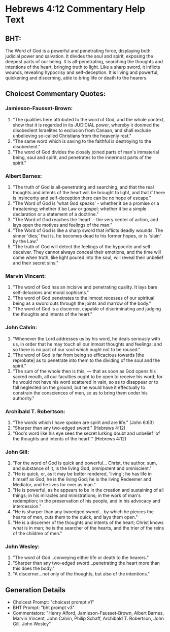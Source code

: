 # Hebrews 4:12 Commentary Help Text

## BHT:
The Word of God is a powerful and penetrating force, displaying both judicial power and salvation. It divides the soul and spirit, exposing the deepest parts of our being. It is all-penetrating, searching the thoughts and intentions of the heart, bringing truth to light. Like a sharp sword, it inflicts wounds, revealing hypocrisy and self-deception. It is living and powerful, quickening and discerning, able to bring life or death to the hearers.

## Choicest Commentary Quotes:
### Jamieson-Fausset-Brown:
1. "The qualities here attributed to the word of God, and the whole context, show that it is regarded in its JUDICIAL power, whereby it doomed the disobedient Israelites to exclusion from Canaan, and shall exclude unbelieving so-called Christians from the heavenly rest."
2. "The same word which is saving to the faithful is destroying to the disobedient."
3. "The word of God divides the closely joined parts of man's immaterial being, soul and spirit, and penetrates to the innermost parts of the spirit."

### Albert Barnes:
1. "The truth of God is all-penetrating and searching, and that the real thoughts and intents of the heart will be brought to light, and that if there is insincerity and self-deception there can be no hope of escape."
2. "The Word of God is 'what God speaks' - whether it be a promise or a threatening; whether it be Law or gospel; whether it be a simple declaration or a statement of a doctrine."
3. "The Word of God reaches the 'heart' - the very center of action, and lays open the motives and feelings of the man."
4. "The Word of God is like a sharp sword that inflicts deadly wounds. The sinner 'dies;' that is, he becomes dead to his former hopes, or is 'slain' by the Law."
5. "The truth of God will detect the feelings of the hypocrite and self-deceiver. They cannot always conceal their emotions, and the time will come when truth, like light poured into the soul, will reveal their unbelief and their secret sins."

### Marvin Vincent:
1. "The word of God has an incisive and penetrating quality. It lays bare self-delusions and moral sophisms."
2. "The word of God penetrates to the inmost recesses of our spiritual being as a sword cuts through the joints and marrow of the body."
3. "The word of God is a discerner, capable of discriminating and judging the thoughts and intents of the heart."

### John Calvin:
1. "Whenever the Lord addresses us by his word, he deals seriously with us, in order that he may touch all our inmost thoughts and feelings; and so there is no part of our soul which ought not to be roused."
2. "The word of God is far from being so efficacious towards [the reprobate] as to penetrate into them to the dividing of the soul and the spirit."
3. "The sum of the whole then is this, — that as soon as God opens his sacred mouth, all our faculties ought to be open to receive his word; for he would not have his word scattered in vain, so as to disappear or to fall neglected on the ground, but he would have it effectually to constrain the consciences of men, so as to bring them under his authority."

### Archibald T. Robertson:
1. "The words which I have spoken are spirit and are life." (John 6:63)
2. "Sharper than any two-edged sword." (Hebrews 4:12)
3. "God's word like his eye sees the secret lurking doubt and unbelief 'of the thoughts and intents of the heart'." (Hebrews 4:12)

### John Gill:
1. "For the word of God is quick and powerful... Christ, the author, sum, and substance of it, is the living God, omnipotent and omniscient."
2. "He is quick, or, as it may be better rendered, 'living'; he has life in himself as God, he is the living God; he is the living Redeemer and Mediator, and he lives for ever as man."
3. "He is powerful, as he appears to be in the creation and sustaining of all things; in his miracles and ministrations; in the work of man's redemption; in the preservation of his people, and in his advocacy and intercession."
4. "He is sharper than any twoedged sword... by which he pierces the hearts of men, cuts them to the quick, and lays them open."
5. "He is a discerner of the thoughts and intents of the heart; Christ knows what is in man; he is the searcher of the hearts, and the trier of the reins of the children of men."

### John Wesley:
1. "The word of God...conveying either life or death to the hearers."
2. "Sharper than any two-edged sword...penetrating the heart more than this does the body."
3. "A discerner...not only of the thoughts, but also of the intentions."


## Generation Details
- Choicest Prompt: "choicest prompt v1"
- BHT Prompt: "bht prompt v3"
- Commentators: "Henry Alford, Jamieson-Fausset-Brown, Albert Barnes, Marvin Vincent, John Calvin, Philip Schaff, Archibald T. Robertson, John Gill, John Wesley"
